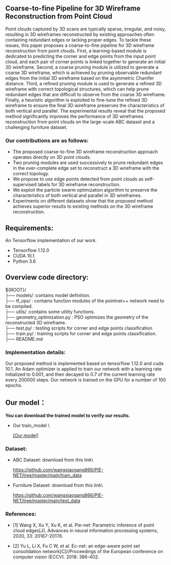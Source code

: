 ## Coarse-to-fine Pipeline for 3D Wireframe Reconstruction from Point Cloud

Point clouds captured by 3D scans are typically sparse, irregular, and noisy, resulting in 3D wireframes reconstructed by existing approaches often containing redundant edges or lacking proper edges. To tackle these issues, this paper proposes a coarse-to-fine pipeline for 3D wireframe reconstruction from point clouds. First, a learning-based module is dedicated to predicting the corner and edge points from the input point cloud, and each pair of corner points is linked together to generate an initial 3D wireframe. Second, a coarse pruning module is utilized to generate a coarse 3D wireframe, which is achieved by pruning observable redundant edges from the initial 3D wireframe based on the asymmetric Chamfer distance. Third, a refined pruning module is used to generate a refined 3D wireframe with correct topological structures, which can help prune redundant edges that are difficult to observe from the coarse 3D wireframe. Finally, a heuristic algorithm is exploited to fine-tune the refined 3D wireframe to ensure the final 3D wireframe preserves the characteristics of both vertical and parallel. The experimental results reveal that the proposed method significantly improves the performance of 3D wireframes reconstruction from point clouds on the large-scale ABC dataset and a challenging furniture dataset.  

### Our contributions are as follows:

- The proposed coarse-to-fine 3D wireframe reconstruction approach operates directly on 3D point clouds.
- Two pruning modules are used successively to prune redundant edges in the over-complete edge set to reconstruct a 3D wireframe with the correct topology.
- We propose to use edge points detected from point clouds as self-supervised labels for 3D wireframe reconstruction.
- We exploit the particle swarm optimization algorithm to preserve the characteristics of both vertical and parallel in 3D wireframes.
- Experiments on different datasets show that the proposed method achieves superior results to existing methods on the 3D wireframe reconstruction.

## Requirements:

An Tensorflow implementation of our work.

- Tensorflow 1.12.0
- CUDA 10.1
- Python 3.6

## Overview code directory:

${ROOT}/ \
 ├── models/ :contains model definition.\
 ├── tf_ops/ : contains function modules of the pointnet++ network need to be compiled. \
 ├── utils/ :contains some utility functions. \
 ├── geometry_optimization.py : PSO optimizes the geometry of the reconstructed 3D wireframe. \
 ├── test.py/ : testing scripts for corner and edge points classification\
 ├── train.py/ : training scripts for corner and edge points classification. \
 ├── README.md

### Implementation details:

Our proposed method is implemented based on tensorflow 1.12.0 and cuda 10.1. An Adam optimizer is applied to train our network with a learning rate initialized to 0.001, and then decayed to 0.7 of the current learning rate every 200000 steps. Our network is trained on the GPU for a number of 100 epochs.

## Our model：

**You can download the trained model to verify our results.**

- Our train_model \
  
  [[Our model]](https://drive.google.com/file/d/1oOXIdftdP97oCRoUj4l_wWXgJTSpwa2d/view?usp=sharing)

### Dataset:

- ABC Dataset: download from this link\
  
  https://github.com/wangxiaogang866/PIE-NET/tree/master/main/train_data

- Furniture Dataset:  download from this link\
  
  https://github.com/wangxiaogang866/PIE-NET/tree/master/main/test_data

### References:

- [1] Wang X, Xu Y, Xu K, et al. Pie-net: Parametric inference of point cloud edges[J]. Advances in neural information processing systems, 2020, 33: 20167-20178.

- [2] Yu L, Li X, Fu C W, et al. Ec-net: an edge-aware point set consolidation network[C]//Proceedings of the European conference on computer vision (ECCV). 2018: 386-402.
